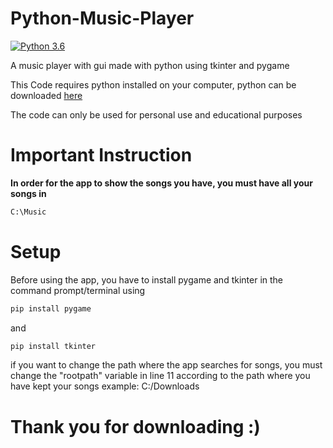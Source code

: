 # Python-Music-Player

[![Python 3.6](https://img.shields.io/badge/python-3.6-blue.svg)](https://www.python.org/downloads/release/python-360/)

A music player with gui made with python using tkinter and pygame

This Code requires python installed on your computer, python can be downloaded [here](https://www.python.org/downloads)

The code can only be used for personal use and educational purposes


# Important Instruction
**In order for the app to show the songs you have, you must have all your songs in**

```sh
C:\Music
```

# Setup
Before using the app, you have to install pygame and tkinter in the command prompt/terminal using 
```sh
pip install pygame
``` 
and 
```sh
pip install tkinter
```

if you want to change the path where the app searches for songs, you must change the "rootpath" variable in line 11 according to the path where you have kept your songs
example: C:/Downloads

# Thank you for downloading :)
